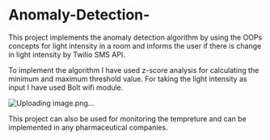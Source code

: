 # Anomaly-Detection-


This project implements the anomaly detection algorithm by using the OOPs concepts for light intensity in a room and informs the user if there is change in light intensity by Twilio SMS API.

To implement the algorithm I have used z-score analysis for calculating the minimum and maximum threshold value.
For taking the light intensity as input I have used Bolt wifi module. 

![Uploading image.png…]()


This project can also be used for monitoring the tempreture and can be implemented in any pharmaceutical companies.
